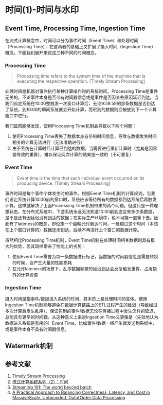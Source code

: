 # 时间(1)-时间与水印

## Event Time, Processing Time, Ingestion Time

在流式计算概念中，时间可以分为事件时间（Event Time）和处理时间（Processing Time），在这两者的基础上又扩展了摄入时间（Ingestion Time）概念。下面我们展开来说这三种不同的时间概念。

### Processing Time

> Processing time refers to the system time of the machine that is executing the respective operation. [Timely Stream Processing]

处理时间是机器对事件执行某种计算操作时的系统时间。Processing Time是事件无关的，不论事件本身是否带有时间戳信息或是事件是否因某些原因延迟到达。当我们设定系统在10:00整触发一次窗口计算后，无论9:59:59的那条数据是否到达了系统，到10:00的瞬间系统就会开始计算，而迟到的数据则会被放到下一个计算窗口中进行。

我们显然能够发现，使用Processing Time机制会导致以下两个问题：
1. 使用Processing Time丢失了数据本身自带的时间信息，导致与数据发生时间相关的计算无法进行（无法准确进行）
2. 由于系统在计算时只计算已到达的数据，当需要进行重新计算时（尤其是因容错导致的重算），难以保证两次计算的结果是一致的（不可重复）

### Event Time

> Event time is the time that each individual event occurred on its producing device. [Timely Stream Processing]

事件时间是每个事件个体发生时的事件。根据Event Time机制的计算规则，当我们设定系统计算10:00前的窗口时，系统应该等待所有的数据都到达系统后再触发计算。这样就解决了上面Processing Time机制带来的两个问题。但这只是一种理想状态，在分布式系统中，下游系统永远无法知道10:00前到底会来多少条数据，是不是还有因延迟没有到达的数据；在实际生产环境中，也不可能一直等下去。因此有了lateness的概念，即设定一个最晚允许到达时间，一旦超过这个时间（本该在上个窗口计算的）数据还未到达，后续不再进行上个窗口的数据计算。

虽然相比Processing Time机制，Event Time机制在处理时间相关数据时具有极大的优势，但其同样带来了性能上的劣势：
1. 使用Event Time需要为每一条数据进行标记，当数据的时间戳信息是需要转换的时候，会产生大量的性能损耗
2. 在允许lateness的场景下，乱序数据频繁的延迟到达会反复触发重算，占用额外的计算资源

### Ingestion Time

摄入时间是指事件/数据进入系统的时间，其本质上是处理时间的变体。使用Ingestion Time机制能够避免在数据计算链路上的ETL过程产生的延迟（导致经过多次计算后发生乱序），保证先到的事件/数据无论在传播过程中发生怎样的延迟，总能具有更早的时间戳。从这种意义上来说Ingestion Time又更像是（先验地认为数据进入系统是有序的）Event Time，比如事件/数据一经产生就发送到系统中，或是事件本身不具有时间戳信息。

## Watermark机制

<!---
## Watermark的生成

### SourceContext

### WatermarkStrategy

#### Punctuated Watermark

#### Heuristic Watermark

## Watermark的传播 

### Output

## Watermark的处理

###
--->

## 参考文献

1. [Timely Stream Processing](https://ci.apache.org/projects/flink/flink-docs-release-1.11/concepts/timely-stream-processing.html)
2. [流式计算系统系列（2）：时间](https://zhuanlan.zhihu.com/p/103472646)
3. [Streaming 101: The world beyond batch](https://www.oreilly.com/radar/the-world-beyond-batch-streaming-101/)
4. [A Practical Approach to Balancing Correctness, Latency, and Cost in MassiveScale, Unbounded, OutofOrder Data Processing](https://research.google.com/pubs/archive/43864.pdf)